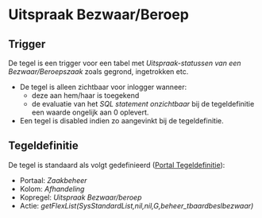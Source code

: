 # Uitspraak Bezwaar/Beroep

## Trigger

De tegel is een trigger voor een tabel met *Uitspraak-statussen van een Bezwaar/Beroepszaak* zoals gegrond, ingetrokken etc.

- De tegel is alleen zichtbaar voor inlogger wanneer:
  - deze aan hem/haar is toegekend
  - de evaluatie van het *SQL statement onzichtbaar* bij de tegeldefinitie een waarde ongelijk aan 0 oplevert.
- Een tegel is disabled indien zo aangevinkt bij de tegeldefinitie.

## Tegeldefinitie

De tegel is standaard als volgt gedefinieerd ([Portal Tegeldefinitie](/instellen_inrichten/portaldefinitie/portal_tegel.md)):

- Portaal: *Zaakbeheer*
- Kolom: *Afhandeling*
- Kopregel: *Uitspraak Bezwaar/beroep*
- Actie: *getFlexList(SysStandardList,nil,nil,G,beheer_tbaardbeslbezwaar)*
